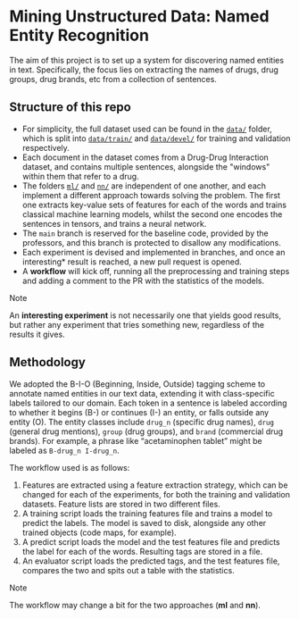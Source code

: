 # Mining Unstructured Data: Named Entity Recognition

The aim of this project is to set up a system for discovering named entities in text. Specifically, the focus lies on extracting the names of drugs, drug groups, drug brands, etc from a collection of sentences.

## Structure of this repo

* For simplicity, the full dataset used can be found in the [`data/`](data/) folder, which is split into [`data/train/`](data/train/) and [`data/devel/`](data/devel/) for training and validation respectively.
* Each document in the dataset comes from a Drug-Drug Interaction dataset, and contains multiple sentences, alongside the "windows" within them that refer to a drug.
* The folders [`ml/`](ml/) and [`nn/`](nn/) are independent of one another, and each implement a different approach towards solving the problem. The first one extracts key-value sets of features for each of the words and trains classical machine learning models, whilst the second one encodes the sentences in tensors, and trains a neural network.
* The `main` branch is reserved for the baseline code, provided by the professors, and this branch is protected to disallow any modifications.
* Each experiment is devised and implemented in branches, and once an interesting* result is reached, a new pull request is opened.
* A **workflow** will kick off, running all the preprocessing and training steps and adding a comment to the PR with the statistics of the models.

> [!NOTE]
> An **interesting experiment** is not necessarily one that yields good results, but rather any experiment that tries something new, regardless of the results it gives.

## Methodology

We adopted the B-I-O (Beginning, Inside, Outside) tagging scheme to annotate named entities in our text data, extending it with class-specific labels tailored to our domain. Each token in a sentence is labeled according to whether it begins (B-) or continues (I-) an entity, or falls outside any entity (O). The entity classes include `drug_n` (specific drug names), `drug` (general drug mentions), `group` (drug groups), and `brand` (commercial drug brands). For example, a phrase like “acetaminophen tablet” might be labeled as `B-drug_n I-drug_n`.

The workflow used is as follows:
1. Features are extracted using a feature extraction strategy, which can be changed for each of the experiments, for both the training and validation datasets. Feature lists are stored in two different files.
2. A training script loads the training features file and trains a model to predict the labels. The model is saved to disk, alongside any other trained objects (code maps, for example).
3. A predict script loads the model and the test features file and predicts the label for each of the words. Resulting tags are stored in a file.
4. An evaluator script loads the predicted tags, and the test features file, compares the two and spits out a table with the statistics.

> [!NOTE]
> The workflow may change a bit for the two approaches (**ml** and **nn**).
